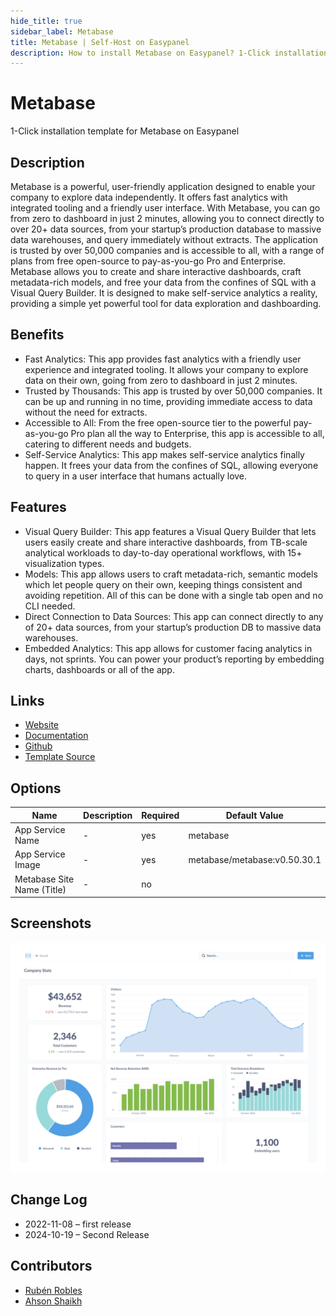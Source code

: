 ```yaml
---
hide_title: true
sidebar_label: Metabase
title: Metabase | Self-Host on Easypanel
description: How to install Metabase on Easypanel? 1-Click installation template for Metabase on Easypanel
---
```


<!-- generated -->

# Metabase

1-Click installation template for Metabase on Easypanel

## Description

Metabase is a powerful, user-friendly application designed to enable your company to explore data independently. It offers fast analytics with integrated tooling and a friendly user interface. With Metabase, you can go from zero to dashboard in just 2 minutes, allowing you to connect directly to over 20+ data sources, from your startup’s production database to massive data warehouses, and query immediately without extracts. The application is trusted by over 50,000 companies and is accessible to all, with a range of plans from free open-source to pay-as-you-go Pro and Enterprise. Metabase allows you to create and share interactive dashboards, craft metadata-rich models, and free your data from the confines of SQL with a Visual Query Builder. It is designed to make self-service analytics a reality, providing a simple yet powerful tool for data exploration and dashboarding.

## Benefits

- Fast Analytics: This app provides fast analytics with a friendly user experience and integrated tooling. It allows your company to explore data on their own, going from zero to dashboard in just 2 minutes.
- Trusted by Thousands: This app is trusted by over 50,000 companies. It can be up and running in no time, providing immediate access to data without the need for extracts.
- Accessible to All: From the free open-source tier to the powerful pay-as-you-go Pro plan all the way to Enterprise, this app is accessible to all, catering to different needs and budgets.
- Self-Service Analytics: This app makes self-service analytics finally happen. It frees your data from the confines of SQL, allowing everyone to query in a user interface that humans actually love.

## Features

- Visual Query Builder: This app features a Visual Query Builder that lets users easily create and share interactive dashboards, from TB-scale analytical workloads to day-to-day operational workflows, with 15+ visualization types.
- Models: This app allows users to craft metadata-rich, semantic models which let people query on their own, keeping things consistent and avoiding repetition. All of this can be done with a single tab open and no CLI needed.
- Direct Connection to Data Sources: This app can connect directly to any of 20+ data sources, from your startup’s production DB to massive data warehouses.
- Embedded Analytics: This app allows for customer facing analytics in days, not sprints. You can power your product’s reporting by embedding charts, dashboards or all of the app.

## Links

- [Website](https://www.metabase.com/)
- [Documentation](https://www.metabase.com/docs/latest/)
- [Github](https://github.com/metabase/metabase/)
- [Template Source](https://github.com/easypanel-io/templates/tree/main/templates/metabase)

## Options

Name | Description | Required | Default Value
-|-|-|-
App Service Name | - | yes | metabase
App Service Image | - | yes | metabase/metabase:v0.50.30.1
Metabase Site Name (Title) | - | no | 

## Screenshots

![Metabase Screenshot](./assets/screenshot.png)

## Change Log

- 2022-11-08 – first release
- 2024-10-19 – Second Release

## Contributors

- [Rubén Robles](https://github.com/D8vjork)
- [Ahson Shaikh](https://github.com/Ahson-Shaikh)
